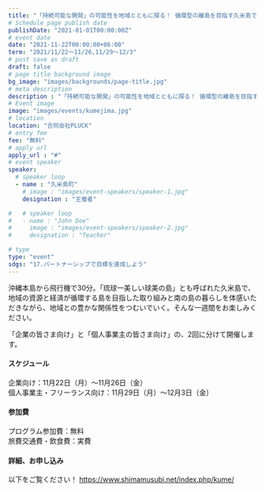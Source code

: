 ```yaml
---
title: "「持続可能な開発」の可能性を地域とともに探る！ 循環型の離島を目指す久米島でのワーケーション4泊5日"
# Schedule page publish date
publishDate: "2021-01-01T00:00:00Z"
# event date
date: "2021-11-22T00:00:00+06:00"
term: "2021/11/22～11/26,11/29～12/3"
# post save as draft
draft: false
# page title background image
bg_image: "images/backgrounds/page-title.jpg"
# meta description
description : "「持続可能な開発」の可能性を地域とともに探る！ 循環型の離島を目指す久米島でのワーケーション4泊5日"
# Event image
image: "images/events/kumejima.jpg"
# location
location: "合同会社PLUCK"
# entry fee
fee: "無料"
# apply url
apply_url : "#"
# event speaker
speaker:
  # speaker loop
  - name : "久米島町"
    # image : "images/event-speakers/speaker-1.jpg"
    designation : "主催者"

#   # speaker loop
#   - name : "John Doe"
#     image : "images/event-speakers/speaker-2.jpg"
#     designation : "Teacher"

# type
type: "event"
sdgs: "17.パートナーシップで目標を達成しよう"
---
```


沖縄本島から飛行機で30分。「琉球一美しい球美の島」とも呼ばれた久米島で、地域の資源と経済が循環する島を目指した取り組みと南の島の暮らしを体感いただきながら、地域との豊かな関係性をつむいでいく。そんな一週間をお楽しみください。  
  
「企業の皆さま向け」と「個人事業主の皆さま向け」の、2回に分けて開催します。  
  
#### スケジュール
企業向け：11月22日（月）〜11月26日（金）  
個人事業主・フリーランス向け：11月29日（月）〜12月3日（金）  
  
#### 参加費
プログラム参加費：無料  
旅費交通費・飲食費：実費  
  
#### 詳細、お申し込み
以下をご覧ください！
https://www.shimamusubi.net/index.php/kume/